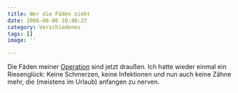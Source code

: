 ```yaml
---
title: Wer die Fäden zieht
date: 2006-06-06 10:40:27
category: Verschiedenes
tags: []
image: ''

---
```


Die Fäden meiner [Operation](http://www.misantropolis.de/2006/06/die-zahnfee) sind jetzt draußen. Ich hatte wieder einmal ein Riesenglück: Keine Schmerzen, keine Infektionen und nun auch keine Zähne mehr, die (meistens im Urlaub) anfangen zu nerven.
